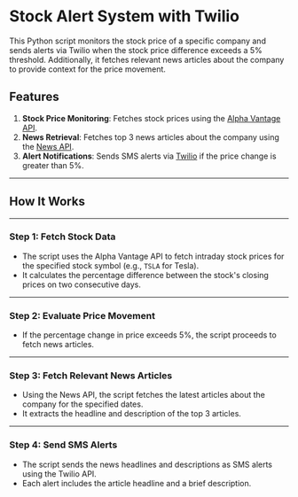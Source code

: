 # Stock Alert System with Twilio

This Python script monitors the stock price of a specific company and sends alerts via Twilio when the stock price difference exceeds a 5% threshold. Additionally, it fetches relevant news articles about the company to provide context for the price movement.

## Features

1. **Stock Price Monitoring**: Fetches stock prices using the [Alpha Vantage API](https://www.alphavantage.co/).
2. **News Retrieval**: Fetches top 3 news articles about the company using the [News API](https://newsapi.org/).
3. **Alert Notifications**: Sends SMS alerts via [Twilio](https://www.twilio.com/) if the price change is greater than 5%.

---

## How It Works

---

### Step 1: Fetch Stock Data

- The script uses the Alpha Vantage API to fetch intraday stock prices for the specified stock symbol (e.g., `TSLA` for Tesla).
- It calculates the percentage difference between the stock's closing prices on two consecutive days.

---

### Step 2: Evaluate Price Movement

- If the percentage change in price exceeds 5%, the script proceeds to fetch news articles.

---

### Step 3: Fetch Relevant News Articles

- Using the News API, the script fetches the latest articles about the company for the specified dates.
- It extracts the headline and description of the top 3 articles.

---

### Step 4: Send SMS Alerts

- The script sends the news headlines and descriptions as SMS alerts using the Twilio API.
- Each alert includes the article headline and a brief description.
